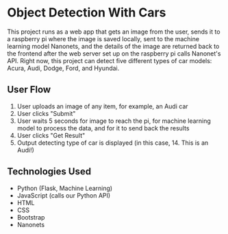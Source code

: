 # Object Detection With Cars
This project runs as a web app that gets an image from the user, sends it to a raspberry pi where the image is saved locally, sent to the machine learning model Nanonets, and the details of the image are returned back to the frontend after the web server set up on the raspberry pi calls Nanonet's API. Right now, this project can detect five different types of car models: Acura, Audi, Dodge, Ford, and Hyundai.

## User Flow 
1. User uploads an image of any item, for example, an Audi car
2. User clicks "Submit"
3. User waits 5 seconds for image to reach the pi, for machine learning model to process the data, and for it to send back the results
4. User clicks "Get Result"
5. Output detecting type of car is displayed (in this case, 14. This is an Audi!) 

## Technologies Used 
- Python (Flask, Machine Learning)
- JavaScript (calls our Python API)
- HTML
- CSS
- Bootstrap
- Nanonets
